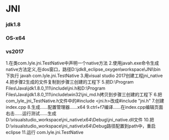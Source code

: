 # JNI

### jdk1.8
### OS-x64
### vs2017

1.在类com.lyle.jni.TestNative中声明一个native方法
2.使用javah.exe命令生成native方法定义,在dos窗口，路径D:\jdk8_eclipse_oxygen\workspace\JNI\bin下执行
	javah com.lyle.jni.TestNative
3.用visual studio 2017创建工程jni_native
4.把步骤2生成的文件复制到步骤三创建的工程下
5.把D:\Program Files\Java\jdk1.8.0_111\include\jni.h和D:\Program Files\Java\jdk1.8.0_111\include\win32\jni_md.h拷贝到步骤三创建的工程下
6.把com_lyle_jni_TestNative.h文件中的#include <jni.h>改成#include "jni.h"
7.创建index.cpp
8.生成……配置管理器……x64
9.ctrl+f7编译……在index.cpp编辑页面右击……运行测试……生成D:\visualstudio_workspace\jni_native\x64\Debug\jni_native.dll文件
10.把D:\visualstudio_workspace\jni_native\x64\Debug路径配置到path中，重启eclipse
11.运行 com.lyle.jni.TestNative